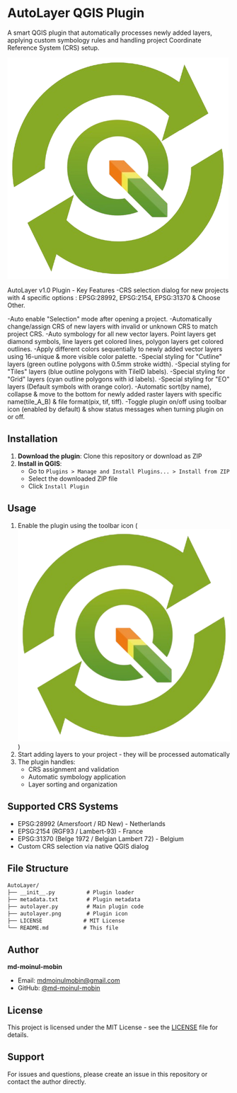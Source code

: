 # AutoLayer QGIS Plugin

A smart QGIS plugin that automatically processes newly added layers, applying custom symbology rules and handling project Coordinate Reference System (CRS) setup.

![QGIS Plugin](autolayer.png)

AutoLayer v1.0 Plugin - Key Features
-CRS selection dialog for new projects with 4 specific options : EPSG:28992, EPSG:2154, EPSG:31370 & Choose Other.

-Auto enable "Selection" mode after opening a project.
-Automatically change/assign CRS of new layers with invalid or unknown CRS to match project CRS.
-Auto symbology for all new vector layers. Point layers get diamond symbols, line layers get colored lines, polygon layers get colored outlines.
-Apply different colors sequentially to newly added vector layers using 16-unique & more visible color palette.
-Special styling for "Cutline" layers (green outline polygons with 0.5mm stroke width).
-Special styling for "Tiles" layers (blue outline polygons with TileID labels).
-Special styling for "Grid" layers (cyan outline polygons with id labels).
-Special styling for "EO" layers (Default symbols with orange color).
-Automatic sort(by name), collapse & move to the bottom for newly added raster layers with specific name(tile_A_B) & file format(pix, tif, tiff).
-Toggle plugin on/off using toolbar icon (enabled by default) & show status messages when turning plugin on or off.

## Installation

1. **Download the plugin**: Clone this repository or download as ZIP
2. **Install in QGIS**:
   - Go to `Plugins > Manage and Install Plugins... > Install from ZIP`
   - Select the downloaded ZIP file
   - Click `Install Plugin`

## Usage

1. Enable the plugin using the toolbar icon (![icon](autolayer.png))
2. Start adding layers to your project - they will be processed automatically
3. The plugin handles:
   - CRS assignment and validation
   - Automatic symbology application
   - Layer sorting and organization

## Supported CRS Systems

- EPSG:28992 (Amersfoort / RD New) - Netherlands
- EPSG:2154 (RGF93 / Lambert-93) - France  
- EPSG:31370 (Belge 1972 / Belgian Lambert 72) - Belgium
- Custom CRS selection via native QGIS dialog

## File Structure

```
AutoLayer/
├── __init__.py          # Plugin loader
├── metadata.txt         # Plugin metadata
├── autolayer.py         # Main plugin code
├── autolayer.png        # Plugin icon
├── LICENSE             # MIT License
└── README.md           # This file
```

## Author

**md-moinul-mobin**  
- Email: mdmoinulmobin@gmail.com  
- GitHub: [@md-moinul-mobin](https://github.com/md-moinul-mobin)

## License

This project is licensed under the MIT License - see the [LICENSE](LICENSE) file for details.

## Support


For issues and questions, please create an issue in this repository or contact the author directly.


